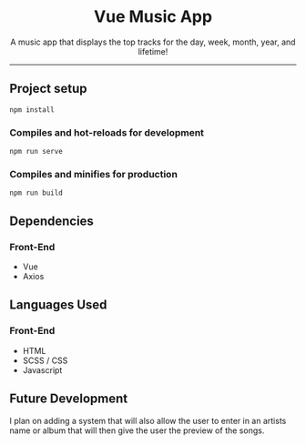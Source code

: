 <p align="center">
    <h1 align="center">Vue Music App</h1>
 </p>
 <p align="center">
    A music app that displays the top tracks for the day, week, month, year, and lifetime!
</p>

------

## Project setup
```
npm install
```

### Compiles and hot-reloads for development
```
npm run serve
```

### Compiles and minifies for production
```
npm run build
```

## Dependencies
### Front-End
* Vue
* Axios
  
## Languages Used
### Front-End
* HTML
* SCSS / CSS
* Javascript

## Future Development
I plan on adding a system that will also allow the user to enter in an artists name or album that will then give the user the preview of the songs.